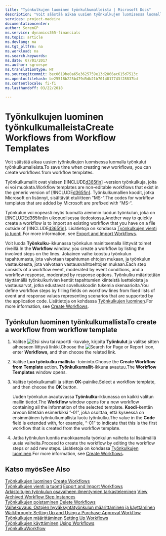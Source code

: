 ```yaml
---
title: "Työnkulkujen luominen työnkulkumalleista | Microsoft Docs"
description: "Voit säästää aikaa uusien työnkulkujen luomisessa luomalla työnkulut työnkulkumalleista."
services: project-madeira
documentationcenter: 
author: SorenGP
ms.service: dynamics365-financials
ms.topic: article
ms.devlang: na
ms.tgt_pltfrm: na
ms.workload: na
ms.search.keywords: 
ms.date: 07/01/2017
ms.author: sgroespe
ms.translationtype: HT
ms.sourcegitcommit: bec0619be0a65e3625759e13d2866ac615d7513c
ms.openlocfilehash: be25518b225b479d5db21b7014817743f28837bd
ms.contentlocale: fi-fi
ms.lasthandoff: 03/22/2018

---
```

# <a name="create-workflows-from-workflow-templates"></a><span data-ttu-id="a1ef8-103">Työnkulkujen luominen työnkulkumalleista</span><span class="sxs-lookup"><span data-stu-id="a1ef8-103">Create Workflows from Workflow Templates</span></span>
<span data-ttu-id="a1ef8-104">Voit säästää aikaa uusien työnkulkujen luomisessa luomalla työnkulut työnkulkumalleista.</span><span class="sxs-lookup"><span data-stu-id="a1ef8-104">To save time when creating new workflows, you can create workflows from workflow templates.</span></span>  

 <span data-ttu-id="a1ef8-105">Työnkulkumallit ovat yleisen [!INCLUDE[d365fin](includes/d365fin_md.md)] -version työnkulkuja, joita ei voi muokata.</span><span class="sxs-lookup"><span data-stu-id="a1ef8-105">Workflow templates are non-editable workflows that exist in the generic version of [!INCLUDE[d365fin](includes/d365fin_md.md)].</span></span> <span data-ttu-id="a1ef8-106">Työnkulkumallien koodit, jotka Microsoft on lisännyt, sisältävät etuliitteen "MS-".</span><span class="sxs-lookup"><span data-stu-id="a1ef8-106">The codes for workflow templates that are added by Microsoft are prefixed with “MS-“.</span></span>  

 <span data-ttu-id="a1ef8-107">Työnkulun voi nopeasti myös tuomalla aiemmin luodun työnkulun, joka on [!INCLUDE[d365fin](includes/d365fin_md.md)]in ulkopuolisessa tiedostossa.</span><span class="sxs-lookup"><span data-stu-id="a1ef8-107">Another way to quickly create a workflow is to import an existing workflow that you have on a file outside of [!INCLUDE[d365fin](includes/d365fin_md.md)].</span></span> <span data-ttu-id="a1ef8-108">Lisätietoja on kohdassa [Työnkulkujen vienti ja tuonti](across-how-to-export-and-import-workflows.md).</span><span class="sxs-lookup"><span data-stu-id="a1ef8-108">For more information, see [Export and Import Workflows](across-how-to-export-and-import-workflows.md).</span></span>  

<span data-ttu-id="a1ef8-109">Voit luoda **Työnkulku**-ikkunassa työnkulun mainitsemalla liittyvät toimet riveillä.</span><span class="sxs-lookup"><span data-stu-id="a1ef8-109">In the **Workflow** window, you create a workflow by listing the involved steps on the lines.</span></span> <span data-ttu-id="a1ef8-110">Jokainen vaihe koostuu työnkulun tapahtumasta, jota valvotaan tapahtuman ehtojen mukaan, ja työnkulun vastauksesta, jota valvotaan vastausvaihtoehtojen mukaan.</span><span class="sxs-lookup"><span data-stu-id="a1ef8-110">Each step consists of a workflow event, moderated by event conditions, and a workflow response, moderated by response options.</span></span> <span data-ttu-id="a1ef8-111">Työnkulku määritetään täyttämällä työnkulkurivien kentät tapahtumien kiinteistä luetteloista ja vastausarvot, jotka edustavat sovelluskoodin tukemia skenaarioita.</span><span class="sxs-lookup"><span data-stu-id="a1ef8-111">You define workflow steps by filling fields on workflow lines from fixed lists of event and response values representing scenarios that are supported by the application code.</span></span> <span data-ttu-id="a1ef8-112">Lisätietoja on kohdassa [Työnkulkujen luominen](across-how-to-create-workflows.md).</span><span class="sxs-lookup"><span data-stu-id="a1ef8-112">For more information, see [Create Workflows](across-how-to-create-workflows.md).</span></span>  

## <a name="to-create-a-workflow-from-workflow-template"></a><span data-ttu-id="a1ef8-113">Työnkulun luominen työnkulkumallista</span><span class="sxs-lookup"><span data-stu-id="a1ef8-113">To create a workflow from workflow template</span></span>  
1.  <span data-ttu-id="a1ef8-114">Valitse ![Etsi sivu tai raportti](media/ui-search/search_small.png "Etsi sivu tai raportti -kuvake") -kuvake, kirjoita **Työnkulut** ja valitse sitten aiheeseen liittyvä linkki.</span><span class="sxs-lookup"><span data-stu-id="a1ef8-114">Choose the ![Search for Page or Report](media/ui-search/search_small.png "Search for Page or Report icon") icon, enter **Workflows**, and then choose the related link.</span></span>  
2.  <span data-ttu-id="a1ef8-115">Valitse **Luo työnkulku mallista** -toiminto.</span><span class="sxs-lookup"><span data-stu-id="a1ef8-115">Choose the **Create Workflow from Template** action.</span></span> <span data-ttu-id="a1ef8-116">**Työnkulkumallit**-ikkuna avautuu.</span><span class="sxs-lookup"><span data-stu-id="a1ef8-116">The **Workflow Templates** window opens.</span></span>  
3.  <span data-ttu-id="a1ef8-117">Valitse työnkulkumalli ja sitten **OK**-painike.</span><span class="sxs-lookup"><span data-stu-id="a1ef8-117">Select a workflow template, and then choose the **OK** button.</span></span>  

     <span data-ttu-id="a1ef8-118">Uuden työnkulun avautuvassa **Työnkulku**-ikkunassa on kaikki valitun mallin tiedot.</span><span class="sxs-lookup"><span data-stu-id="a1ef8-118">The **Workflow** window opens for a new workflow containing all the information of the selected template.</span></span> <span data-ttu-id="a1ef8-119">**Koodi**-kentän arvoon liitetään esimerkiksi ”-01”, joka osoittaa, että kyseessä on ensimmäinen työnkulkumallista luotu työnkulku.</span><span class="sxs-lookup"><span data-stu-id="a1ef8-119">The value in the **Code** field is extended with, for example, “-01” to indicate that this is the first workflow that is created from the workflow template.</span></span>  
4.  <span data-ttu-id="a1ef8-120">Jatka työnkulun luontia muokkaamalla työnkulun vaiheita tai lisäämällä uusia vaiheita.</span><span class="sxs-lookup"><span data-stu-id="a1ef8-120">Proceed to create the workflow by editing the workflow steps or add new steps.</span></span> <span data-ttu-id="a1ef8-121">Lisätietoja on kohdassa [Työnkulkujen luominen](across-how-to-create-workflows.md).</span><span class="sxs-lookup"><span data-stu-id="a1ef8-121">For more information, see [Create Workflows](across-how-to-create-workflows.md).</span></span>  

## <a name="see-also"></a><span data-ttu-id="a1ef8-122">Katso myös</span><span class="sxs-lookup"><span data-stu-id="a1ef8-122">See Also</span></span>  
 <span data-ttu-id="a1ef8-123">[Työnkulkujen luominen](across-how-to-create-workflows.md) </span><span class="sxs-lookup"><span data-stu-id="a1ef8-123">[Create Workflows](across-how-to-create-workflows.md) </span></span>  
 <span data-ttu-id="a1ef8-124">[Työnkulkujen vienti ja tuonti](across-how-to-export-and-import-workflows.md) </span><span class="sxs-lookup"><span data-stu-id="a1ef8-124">[Export and Import Workflows](across-how-to-export-and-import-workflows.md) </span></span>  
 <span data-ttu-id="a1ef8-125">[Arkistoitujen työnkulun osavaiheen ilmentymien tarkasteleminen](across-how-to-view-archived-workflow-step-instances.md) </span><span class="sxs-lookup"><span data-stu-id="a1ef8-125">[View Archived Workflow Step Instances](across-how-to-view-archived-workflow-step-instances.md) </span></span>  
 <span data-ttu-id="a1ef8-126">[Työnkulkujen poistaminen](across-how-to-delete-workflows.md) </span><span class="sxs-lookup"><span data-stu-id="a1ef8-126">[Delete Workflows](across-how-to-delete-workflows.md) </span></span>  
 <span data-ttu-id="a1ef8-127">[Vaihekuvaus: Ostojen hyväksyntätyönkulun määrittäminen ja käyttäminen](walkthrough-setting-up-and-using-a-purchase-approval-workflow.md) </span><span class="sxs-lookup"><span data-stu-id="a1ef8-127">[Walkthrough: Setting Up and Using a Purchase Approval Workflow](walkthrough-setting-up-and-using-a-purchase-approval-workflow.md) </span></span>  
 <span data-ttu-id="a1ef8-128">[Työnkulkujen määrittäminen](across-set-up-workflows.md) </span><span class="sxs-lookup"><span data-stu-id="a1ef8-128">[Setting Up Workflows](across-set-up-workflows.md) </span></span>  
 <span data-ttu-id="a1ef8-129">[Työnkulkujen käyttäminen](across-use-workflows.md) </span><span class="sxs-lookup"><span data-stu-id="a1ef8-129">[Using Workflows](across-use-workflows.md) </span></span>  
 [<span data-ttu-id="a1ef8-130">Työnkulku</span><span class="sxs-lookup"><span data-stu-id="a1ef8-130">Workflow</span></span>](across-workflow.md)   


